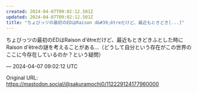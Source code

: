 ```yaml
---
created: 2024-04-07T09:02:12.501Z
updated: 2024-04-07T09:02:12.501Z
title: "ちょびっツの最初のEDはRaison d&#39;êtreだけど、最近もときどき[...]"
---
```


<p>ちょびっツの最初のEDはRaison d&#39;êtreだけど、最近もときどきふとした時にRaison d&#39;êtreの謎を考えることがある…（どうして自分という存在がこの世界のここに今存在しているのか？という疑問）</p>

&mdash; 2024-04-07 09:02:12 UTC

Original URL: https://mastodon.social/@sakuramochi0/112229124177960000

